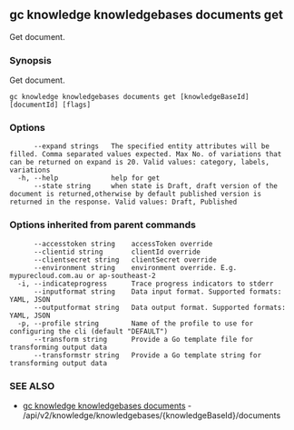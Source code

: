 ## gc knowledge knowledgebases documents get

Get document.

### Synopsis

Get document.

```
gc knowledge knowledgebases documents get [knowledgeBaseId] [documentId] [flags]
```

### Options

```
      --expand strings   The specified entity attributes will be filled. Comma separated values expected. Max No. of variations that can be returned on expand is 20. Valid values: category, labels, variations
  -h, --help             help for get
      --state string     when state is Draft, draft version of the document is returned,otherwise by default published version is returned in the response. Valid values: Draft, Published
```

### Options inherited from parent commands

```
      --accesstoken string    accessToken override
      --clientid string       clientId override
      --clientsecret string   clientSecret override
      --environment string    environment override. E.g. mypurecloud.com.au or ap-southeast-2
  -i, --indicateprogress      Trace progress indicators to stderr
      --inputformat string    Data input format. Supported formats: YAML, JSON
      --outputformat string   Data output format. Supported formats: YAML, JSON
  -p, --profile string        Name of the profile to use for configuring the cli (default "DEFAULT")
      --transform string      Provide a Go template file for transforming output data
      --transformstr string   Provide a Go template string for transforming output data
```

### SEE ALSO

* [gc knowledge knowledgebases documents](gc_knowledge_knowledgebases_documents.html)	 - /api/v2/knowledge/knowledgebases/{knowledgeBaseId}/documents


